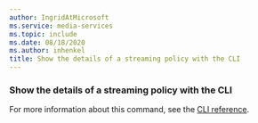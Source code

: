 ```yaml
---
author: IngridAtMicrosoft
ms.service: media-services
ms.topic: include
ms.date: 08/18/2020
ms.author: inhenkel
title: Show the details of a streaming policy with the CLI
---
```


### Show the details of a streaming policy with the CLI

For more information about this command, see the [CLI reference](/cli/azure/ams/streaming-policy?view=azure-cli-latest&preserve-view=true#az-ams-streaming-policy-show).
